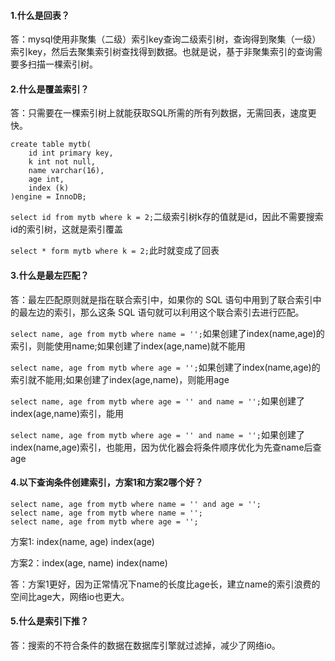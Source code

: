 #### 1.什么是回表？

答：mysql使用非聚集（二级）索引key查询二级索引树，查询得到聚集（一级）索引key，然后去聚集索引树查找得到数据。也就是说，基于非聚集索引的查询需要多扫描一棵索引树。

#### 2.什么是覆盖索引？

答：只需要在一棵索引树上就能获取SQL所需的所有列数据，无需回表，速度更快。
```
create table mytb(
    id int primary key, 
    k int not null, 
    name varchar(16),
    age int,
    index (k)
)engine = InnoDB;
```
`select id from mytb where k = 2;`二级索引树k存的值就是id，因此不需要搜索id的索引树，这就是索引覆盖

`select * form mytb where k = 2;`此时就变成了回表

#### 3.什么是最左匹配？
答：最左匹配原则就是指在联合索引中，如果你的 SQL 语句中用到了联合索引中的最左边的索引，那么这条 SQL 语句就可以利用这个联合索引去进行匹配。

`select name, age from mytb where name = '';`如果创建了index(name,age)的索引，则能使用name;如果创建了index(age,name)就不能用

`select name, age from mytb where age = '';`如果创建了index(name,age)的索引就不能用;如果创建了index(age,name)，则能用age

`select name, age from mytb where age = '' and name = '';`如果创建了index(age,name)索引，能用

`select name, age from mytb where age = '' and name = '';`如果创建了index(name,age)索引，也能用，因为优化器会将条件顺序优化为先查name后查age

#### 4.以下查询条件创建索引，方案1和方案2哪个好？
```
select name, age from mytb where name = '' and age = '';
select name, age from mytb where name = '';
select name, age from mytb where age = '';
```
方案1: index(name, age) index(age)

方案2：index(age, name) index(name)

答：方案1更好，因为正常情况下name的长度比age长，建立name的索引浪费的空间比age大，网络io也更大。

#### 5.什么是索引下推？

答：搜索的不符合条件的数据在数据库引擎就过滤掉，减少了网络io。
